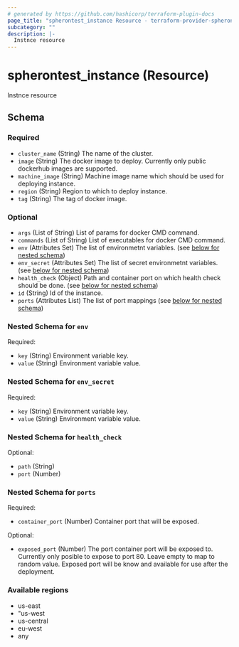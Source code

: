 ```yaml
---
# generated by https://github.com/hashicorp/terraform-plugin-docs
page_title: "spherontest_instance Resource - terraform-provider-spherontest"
subcategory: ""
description: |-
  Instnce resource
---
```


# spherontest_instance (Resource)

Instnce resource



<!-- schema generated by tfplugindocs -->
## Schema

### Required

- `cluster_name` (String) The name of the cluster.
- `image` (String) The docker image to deploy. Currently only public dockerhub images are supported.
- `machine_image` (String) Machine image name which should be used for deploying instance.
- `region` (String) Region to which to deploy instance.
- `tag` (String) The tag of docker image.

### Optional

- `args` (List of String) List of params for docker CMD command.
- `commands` (List of String) List of executables for docker CMD command.
- `env` (Attributes Set) The list of environmetnt variables. (see [below for nested schema](#nestedatt--env))
- `env_secret` (Attributes Set) The list of secret environmetnt variables. (see [below for nested schema](#nestedatt--env_secret))
- `health_check` (Object) Path and container port on which health check should be done. (see [below for nested schema](#nestedatt--health_check))
- `id` (String) Id of the instance.
- `ports` (Attributes List) The list of port mappings (see [below for nested schema](#nestedatt--ports))

<a id="nestedatt--env"></a>
### Nested Schema for `env`

Required:

- `key` (String) Environment variable key.
- `value` (String) Environment variable value.


<a id="nestedatt--env_secret"></a>
### Nested Schema for `env_secret`

Required:

- `key` (String) Environment variable key.
- `value` (String) Environment variable value.


<a id="nestedatt--health_check"></a>
### Nested Schema for `health_check`

Optional:

- `path` (String)
- `port` (Number)


<a id="nestedatt--ports"></a>
### Nested Schema for `ports`

Required:

- `container_port` (Number) Container port that will be exposed.

Optional:

- `exposed_port` (Number) The port container port will be exposed to. Currently only posible to expose to port 80. Leave empty to map to random value. Exposed port will be know and available for use after the deployment.

### Available regions
- us-east
- "us-west
- us-central
- eu-west
- any
